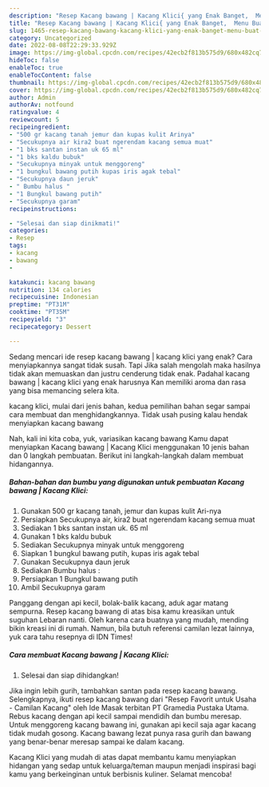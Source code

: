 ```yaml
---
description: "Resep Kacang bawang | Kacang Klici{ yang Enak Banget,  Menu Buat lebaran"
title: "Resep Kacang bawang | Kacang Klici{ yang Enak Banget,  Menu Buat lebaran"
slug: 1465-resep-kacang-bawang-kacang-klici-yang-enak-banget-menu-buat-lebaran
category: Uncategorized
date: 2022-08-08T22:29:33.929Z
image: https://img-global.cpcdn.com/recipes/42ecb2f813b575d9/680x482cq70/kacang-bawang-kacang-klici-foto-resep-utama.jpg
hideToc: false
enableToc: true
enableTocContent: false
thumbnail: https://img-global.cpcdn.com/recipes/42ecb2f813b575d9/680x482cq70/kacang-bawang-kacang-klici-foto-resep-utama.jpg
cover: https://img-global.cpcdn.com/recipes/42ecb2f813b575d9/680x482cq70/kacang-bawang-kacang-klici-foto-resep-utama.jpg
author: Admin
authorAv: notfound
ratingvalue: 4
reviewcount: 5
recipeingredient:
- "500 gr kacang tanah jemur dan kupas kulit Arinya"
- "Secukupnya air kira2 buat ngerendam kacang semua muat"
- "1 bks santan instan uk 65 ml"
- "1 bks kaldu bubuk"
- "Secukupnya minyak untuk menggoreng"
- "1 bungkul bawang putih kupas iris agak tebal"
- "Secukupnya daun jeruk"
- " Bumbu halus "
- "1 Bungkul bawang putih"
- "Secukupnya garam"
recipeinstructions:

- "Selesai dan siap dinikmati!"
categories:
- Resep
tags:
- kacang
- bawang
- 

katakunci: kacang bawang  
nutrition: 134 calories
recipecuisine: Indonesian
preptime: "PT31M"
cooktime: "PT35M"
recipeyield: "3"
recipecategory: Dessert

---
```



Sedang mencari ide resep kacang bawang | kacang klici yang enak? Cara menyiapkannya sangat tidak susah. Tapi Jika salah mengolah maka hasilnya tidak akan memuaskan dan justru cenderung tidak enak. Padahal kacang bawang | kacang klici yang enak harusnya Kan memiliki aroma dan rasa yang bisa memancing selera kita.

 kacang klici, mulai dari jenis bahan, kedua pemilihan bahan segar sampai cara membuat dan menghidangkannya. Tidak usah pusing kalau hendak menyiapkan kacang bawang 

Nah, kali ini kita coba, yuk, variasikan kacang bawang  Kamu dapat menyiapkan Kacang bawang | Kacang Klici menggunakan 10 jenis bahan dan 0 langkah pembuatan. Berikut ini langkah-langkah dalam membuat hidangannya.

<!--inarticleads1-->

##### Bahan-bahan dan bumbu yang digunakan untuk pembuatan Kacang bawang | Kacang Klici:

1. Gunakan 500 gr kacang tanah, jemur dan kupas kulit Ari-nya
1. Persiapkan Secukupnya air, kira2 buat ngerendam kacang semua muat
1. Sediakan 1 bks santan instan uk. 65 ml
1. Gunakan 1 bks kaldu bubuk
1. Sediakan Secukupnya minyak untuk menggoreng
1. Siapkan 1 bungkul bawang putih, kupas iris agak tebal
1. Gunakan Secukupnya daun jeruk
1. Sediakan  Bumbu halus :
1. Persiapkan 1 Bungkul bawang putih
1. Ambil Secukupnya garam


Panggang dengan api kecil, bolak-balik kacang, aduk agar matang sempurna. Resep kacang bawang di atas bisa kamu kreasikan untuk suguhan Lebaran nanti. Oleh karena cara buatnya yang mudah, mending bikin kreasi ini di rumah. Namun, bila butuh referensi camilan lezat lainnya, yuk cara tahu resepnya di IDN Times! 

<!--inarticleads2-->

##### Cara membuat Kacang bawang | Kacang Klici:


1. Selesai dan siap dihidangkan!

Jika ingin lebih gurih, tambahkan santan pada resep kacang bawang. Selengkapnya, ikuti resep kacang bawang dari &#34;Resep Favorit untuk Usaha - Camilan Kacang&#34; oleh Ide Masak terbitan PT Gramedia Pustaka Utama. Rebus kacang dengan api kecil sampai mendidih dan bumbu meresap. Untuk menggoreng kacang bawang ini, gunakan api kecil saja agar kacang tidak mudah gosong. Kacang bawang lezat punya rasa gurih dan bawang yang benar-benar meresap sampai ke dalam kacang. 

 Kacang Klici yang mudah di atas dapat membantu kamu menyiapkan hidangan yang sedap untuk keluarga/teman maupun menjadi inspirasi bagi kamu yang berkeinginan untuk berbisnis kuliner. Selamat mencoba!

